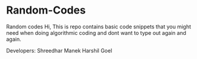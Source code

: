 # Random-Codes
Random codes
Hi, 
This is repo contains basic code snippets that you might need when doing algorithmic coding and dont want to type out again and again.

Developers:
Shreedhar Manek
Harshil Goel 
